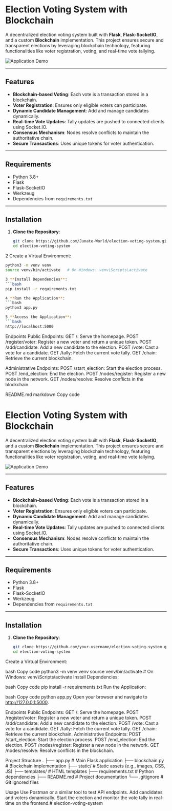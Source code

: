 # Election Voting System with Blockchain

A decentralized election voting system built with **Flask**, **Flask-SocketIO**, and a custom **Blockchain** implementation. This project ensures secure and transparent elections by leveraging blockchain technology, featuring functionalities like voter registration, voting, and real-time vote tallying.

![Application Demo](path/to/your/image.png) <!-- Replace with the actual path to your image -->

---

## Features

- **Blockchain-based Voting**: Each vote is a transaction stored in a blockchain.
- **Voter Registration**: Ensures only eligible voters can participate.
- **Dynamic Candidate Management**: Add and manage candidates dynamically.
- **Real-time Vote Updates**: Tally updates are pushed to connected clients using Socket.IO.
- **Consensus Mechanism**: Nodes resolve conflicts to maintain the authoritative chain.
- **Secure Transactions**: Uses unique tokens for voter authentication.

---

## Requirements

- Python 3.8+
- Flask
- Flask-SocketIO
- Werkzeug
- Dependencies from `requirements.txt`

---

## Installation

1. **Clone the Repository**:
   ```bash
   git clone https://github.com/Junate-World/election-voting-system.git
   cd election-voting-system

2 Create a Virtual Environment:
   ```bash
   python3 -m venv venv
   source venv/bin/activate   # On Windows: venv\Scripts\activate

3 **Install Dependencies**:
   ```bash
   pip install -r requirements.txt

4 **Run the Application**:
   ```bash
   python3 app.py

5 **Access the Application**:
   ```bash
   http://localhost:5000
   ```
Endpoints
Public Endpoints:
GET /: Serve the homepage.
POST /register/voter: Register a new voter and return a unique token.
POST /add/candidate: Add a new candidate to the election.
POST /vote: Cast a vote for a candidate.
GET /tally: Fetch the current vote tally.
GET /chain: Retrieve the current blockchain.

Administrative Endpoints:
POST /start_election: Start the election process.
POST /end_election: End the election.
POST /nodes/register: Register a new node in the network.
GET /nodes/resolve: Resolve conflicts in the blockchain.


README.md
markdown
Copy code
# Election Voting System with Blockchain

A decentralized election voting system built with **Flask**, **Flask-SocketIO**, and a custom **Blockchain** implementation. This project ensures secure and transparent elections by leveraging blockchain technology, featuring functionalities like voter registration, voting, and real-time vote tallying.

![Application Demo](path/to/your/image.png) <!-- Replace with the actual path to your image -->

---

## Features

- **Blockchain-based Voting**: Each vote is a transaction stored in a blockchain.
- **Voter Registration**: Ensures only eligible voters can participate.
- **Dynamic Candidate Management**: Add and manage candidates dynamically.
- **Real-time Vote Updates**: Tally updates are pushed to connected clients using Socket.IO.
- **Consensus Mechanism**: Nodes resolve conflicts to maintain the authoritative chain.
- **Secure Transactions**: Uses unique tokens for voter authentication.

---

## Requirements

- Python 3.8+
- Flask
- Flask-SocketIO
- Werkzeug
- Dependencies from `requirements.txt`

---

## Installation

1. **Clone the Repository**:
   ```bash
   git clone https://github.com/your-username/election-voting-system.git
   cd election-voting-system
Create a Virtual Environment:

bash
Copy code
python3 -m venv venv
source venv/bin/activate   # On Windows: venv\Scripts\activate
Install Dependencies:

bash
Copy code
pip install -r requirements.txt
Run the Application:

bash
Copy code
python app.py
Open your browser and navigate to http://127.0.0.1:5000.

Endpoints
Public Endpoints:
GET /: Serve the homepage.
POST /register/voter: Register a new voter and return a unique token.
POST /add/candidate: Add a new candidate to the election.
POST /vote: Cast a vote for a candidate.
GET /tally: Fetch the current vote tally.
GET /chain: Retrieve the current blockchain.
Administrative Endpoints:
POST /start_election: Start the election process.
POST /end_election: End the election.
POST /nodes/register: Register a new node in the network.
GET /nodes/resolve: Resolve conflicts in the blockchain.

Project Structure
.
├── app.py               # Main Flask application
├── blockchain.py        # Blockchain implementation
├── static/              # Static assets (e.g., images, CSS, JS)
├── templates/           # HTML templates
├── requirements.txt     # Python dependencies
├── README.md            # Project documentation
└── .gitignore           # Git ignored files

Usage
Use Postman or a similar tool to test API endpoints.
Add candidates and voters dynamically.
Start the election and monitor the vote tally in real-time on the frontend.#   e l e c t i o n - v o t i n g - s y s t e m  
 